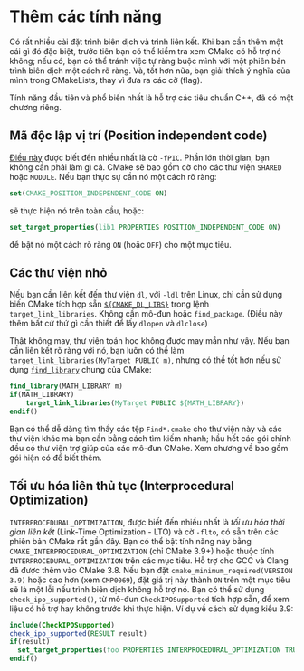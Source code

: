 # Thêm các tính năng

Có rất nhiều cài đặt trình biên dịch và trình liên kết. Khi bạn cần thêm một cái gì đó đặc biệt, trước tiên bạn có thể kiểm tra xem CMake có hỗ trợ nó không; nếu có, bạn có thể tránh việc tự ràng buộc mình với một phiên bản trình biên dịch một cách rõ ràng. Và, tốt hơn nữa, bạn giải thích ý nghĩa của mình trong CMakeLists, thay vì đưa ra các cờ (flag).

Tính năng đầu tiên và phổ biến nhất là hỗ trợ các tiêu chuẩn C++, đã có một chương riêng.

## Mã độc lập vị trí (Position independent code)

[Điều này](https://cmake.org/cmake/help/latest/variable/CMAKE_POSITION_INDEPENDENT_CODE.html) được biết đến nhiều nhất là cờ `-fPIC`. Phần lớn thời gian, bạn không cần phải làm gì cả. CMake sẽ bao gồm cờ cho các thư viện `SHARED` hoặc `MODULE`. Nếu bạn thực sự cần nó một cách rõ ràng:

```cmake
set(CMAKE_POSITION_INDEPENDENT_CODE ON)
```

sẽ thực hiện nó trên toàn cầu, hoặc:

```cmake
set_target_properties(lib1 PROPERTIES POSITION_INDEPENDENT_CODE ON)
```

để bật nó một cách rõ ràng `ON` (hoặc `OFF`) cho một mục tiêu.

## Các thư viện nhỏ

Nếu bạn cần liên kết đến thư viện `dl`, với `-ldl` trên Linux, chỉ cần sử dụng biến CMake tích hợp sẵn [`${CMAKE_DL_LIBS}`](https://cmake.org/cmake/help/latest/variable/CMAKE_DL_LIBS.html) trong lệnh `target_link_libraries`. Không cần mô-đun hoặc `find_package`. (Điều này thêm bất cứ thứ gì cần thiết để lấy `dlopen` và `dlclose`)

Thật không may, thư viện toán học không được may mắn như vậy. Nếu bạn cần liên kết rõ ràng với nó, bạn luôn có thể làm `target_link_libraries(MyTarget PUBLIC m)`, nhưng có thể tốt hơn nếu sử dụng [`find_library`](https://cmake.org/cmake/help/latest/command/find_library.html) chung của CMake:

```cmake
find_library(MATH_LIBRARY m)
if(MATH_LIBRARY)
    target_link_libraries(MyTarget PUBLIC ${MATH_LIBRARY})
endif()
```

Bạn có thể dễ dàng tìm thấy các tệp `Find*.cmake` cho thư viện này và các thư viện khác mà bạn cần bằng cách tìm kiếm nhanh; hầu hết các gói chính đều có thư viện trợ giúp của các mô-đun CMake. Xem chương về bao gồm gói hiện có để biết thêm.

## Tối ưu hóa liên thủ tục (Interprocedural Optimization)

`INTERPROCEDURAL_OPTIMIZATION`, được biết đến nhiều nhất là _tối ưu hóa thời gian liên kết_ (Link-Time Optimization - LTO) và cờ `-flto`, có sẵn trên các phiên bản CMake rất gần đây. Bạn có thể bật tính năng này bằng `CMAKE_INTERPROCEDURAL_OPTIMIZATION` (chỉ CMake 3.9+) hoặc thuộc tính `INTERPROCEDURAL_OPTIMIZATION` trên các mục tiêu. Hỗ trợ cho GCC và Clang đã được thêm vào CMake 3.8. Nếu bạn đặt `cmake_minimum_required(VERSION 3.9)` hoặc cao hơn (xem `CMP0069`), đặt giá trị này thành `ON` trên một mục tiêu sẽ là một lỗi nếu trình biên dịch không hỗ trợ nó. Bạn có thể sử dụng `check_ipo_supported()`, từ mô-đun `CheckIPOSupported` tích hợp sẵn, để xem liệu có hỗ trợ hay không trước khi thực hiện. Ví dụ về cách sử dụng kiểu 3.9:

```cmake
include(CheckIPOSupported)
check_ipo_supported(RESULT result)
if(result)
  set_target_properties(foo PROPERTIES INTERPROCEDURAL_OPTIMIZATION TRUE)
endif()
```